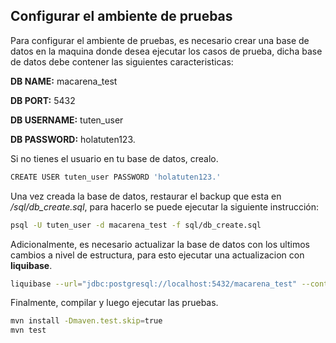 ## **Configurar el ambiente de pruebas**

Para configurar el ambiente de pruebas, es necesario crear una base de datos en la maquina donde desea ejecutar los casos de prueba, dicha base de datos debe contener las siguientes caracteristicas:

**DB NAME:** macarena_test

**DB PORT:** 5432

**DB USERNAME:** tuten_user

**DB PASSWORD:** holatuten123.

Si no tienes el usuario en tu base de datos, crealo.

```bash
CREATE USER tuten_user PASSWORD 'holatuten123.'	
```

Una vez creada la base de datos, restaurar el backup que esta en _/sql/db_create.sql_, para hacerlo se puede ejecutar la siguiente instrucción:

```bash
psql -U tuten_user -d macarena_test -f sql/db_create.sql	
```

Adicionalmente, es necesario actualizar la base de datos con los ultimos cambios a nivel de estructura, para esto ejecutar una actualizacion con **liquibase**.

```bash
liquibase --url="jdbc:postgresql://localhost:5432/macarena_test" --contexts=dev,test update
```

Finalmente, compilar y luego ejecutar las pruebas.

```bash
mvn install -Dmaven.test.skip=true
mvn test
```
